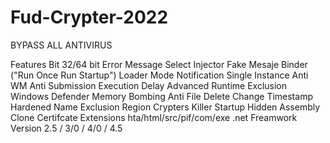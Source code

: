 # Fud-Crypter-2022
BYPASS ALL ANTIVIRUS

Features
Bit 32/64 bit
Error Message
Select Injector
Fake Mesaje
Binder ("Run Once Run Startup")
Loader Mode
Notification
Single Instance
Anti WM
Anti Submission
Execution Delay
Advanced Runtime
Exclusion Windows Defender
Memory Bombing
Anti File Delete
Change Timestamp
Hardened Name
Exclusion Region
Crypters Killer
Startup Hidden
Assembly Clone
Certifcate
Extensions hta/html/src/pif/com/exe
.net Freamwork Version 2.5 / 3/0 / 4/0 / 4.5
